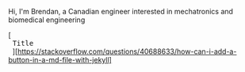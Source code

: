 Hi, I'm Brendan, a Canadian engineer interested in mechatronics and biomedical engineering

[<kbd> <br> Title <br> </kbd>][https://stackoverflow.com/questions/40688633/how-can-i-add-a-button-in-a-md-file-with-jekyll]